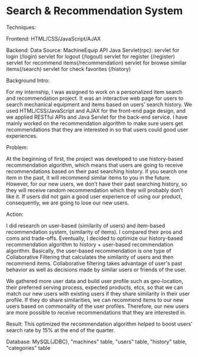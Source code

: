 # Search & Recommendation System

Techniques:

Frontend: HTML/CSS/JavaScript/AJAX

Backend:
Data Source: MachineEquip API
Java Servlet(rpc):
servlet for login (/login)
servlet for logout (/logout)
servlet for register (/register)
servlet for recommend items(/recommendation)
servlet for browse similar items(/search)
servlet for check favorites (/history)


Background Intro:

For my internship, I was assigned to work on a personalized item search and recommendation project. It was an interactive web page for users to search mechanical equipment and items based on users’ search history. We used HTML/CSS/JavaScript and AJAX for the front-end page design, and we applied RESTful APIs and Java Servlet for the back-end service. I have mainly worked on the recommendation algorithm to make sure users get recommendations that they are interested in so that users could good user experiences. 


Problem:

At the beginning of first, the project was developed to use history-based recommendation algorithm, which means that users are going to receive recommendations based on their past searching history. if you search one item in the past, it will recommend similar items to you in the future. However, for our new users, we don’t have their past searching history, so they will receive random recommendation which they will probably don’t like it. If users did not gain a good user experience of using our product, consequently, we are going to lose our new users.


Action:

I did research on user-based (similarity of users) and item-based recommendation system, (similarity of items). I compared their pros and coms and trade-offs. Eventually, I decided to optimize our history-based recommendation algorithm to history + user-based recommendation algorithm. Basically, the user-based recommendation is one type of Collaborative Filtering that calculates the similarity of users and then recommend items. Collaborative filtering takes advantage of user's past behavior as well as decisions made by similar users or friends of the user.

We gathered more user data and build user profile such as geo-location, their preferred serving process, expected products, etcs, so that we can match our new users with existing users if they share similarity in their user profile. If they do share similarities, we can recommend items to our new users based on commonality of the user profiles. Therefore, our new users are more possible to receive recommendations that they are interested in. 


Result: This optimized the recommendation algorithm helped to boost users’ search rate by 15% at the end of the quarter. 



Database: MySQL(JDBC), "machines" table, "users" table, "history" table, "categories" table


